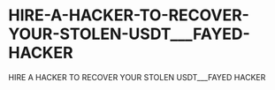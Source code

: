 # HIRE-A-HACKER-TO-RECOVER-YOUR-STOLEN-USDT___FAYED-HACKER
HIRE A HACKER TO RECOVER YOUR STOLEN USDT___FAYED HACKER
